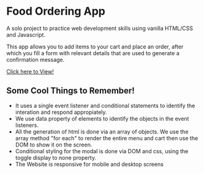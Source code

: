 # Food Ordering App

A solo project to practice web development skills using vanilla HTML/CSS and Javascript.  

This app allows you to add items to your cart and place an order, after which you fill a form with relevant details that are used to generate a confirmation message.  

[Click here to View!](https://tubular-tarsier-810e1d.netlify.app/)

## Some Cool Things to Remember!

- It uses a single event listener and conditional statements to identify the interation and respond appropiately.
- We use data property of elements to identify the objects in the event listeners.
- All the generation of html is done via an array of objects. We use the array method "for each" to render the entire menu and cart then use the DOM to show it on the screen.
- Conditional styling for the modal is done via DOM and css, using the toggle display to none property.
- The Website is responsive for mobile and desktop screens
